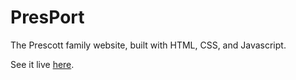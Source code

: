 # PresPort
The Prescott family website, built with HTML, CSS, and Javascript.

See it live [here](presport.us).
